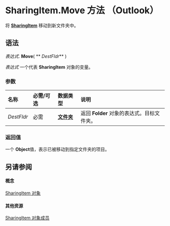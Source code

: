 
# SharingItem.Move 方法 （Outlook）

将  **[SharingItem](63dd3451-44f3-7cc4-c6e2-7dad5835a7d2.md)** 移动到新文件夹中。


## 语法

 _表达式_. **Move**( ** _DestFldr_** )

 _表达式_ 一个代表 **SharingItem** 对象的变量。


### 参数



|**名称**|**必需/可选**|**数据类型**|**说明**|
|:-----|:-----|:-----|:-----|
| _DestFldr_|必需|**[文件夹](3cf6cda8-6d70-666e-2643-9d9c5b9cacfc.md)**|返回  **Folder** 对象的表达式。目标文件夹。|

### 返回值

一个 **Object**值，表示已被移动到指定文件夹的项目。


## 另请参阅


#### 概念


[SharingItem 对象](63dd3451-44f3-7cc4-c6e2-7dad5835a7d2.md)
#### 其他资源


[SharingItem 对象成员](719ad60e-2242-2c54-778f-006b61690389.md)